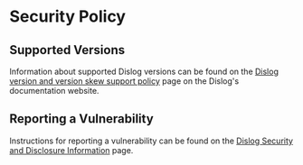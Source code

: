 # Security Policy

## Supported Versions

Information about supported Dislog versions can be found on the
[Dislog version and version skew support policy] page on the Dislog's documentation website.

## Reporting a Vulnerability

Instructions for reporting a vulnerability can be found on the
[Dislog Security and Disclosure Information] page.

[Dislog version and version skew support policy]: https://
[Dislog Security and Disclosure Information]: https://
